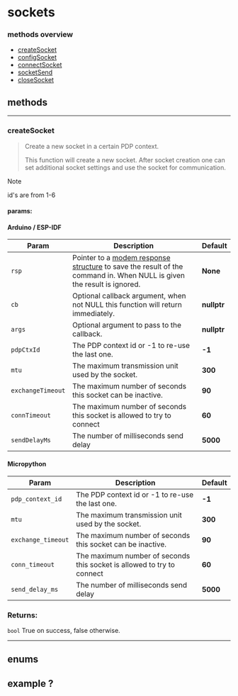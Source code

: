 # sockets
### methods overview

- [createSocket](#createsocket)
- [configSocket](#configSocket)
- [connectSocket]()
- [socketSend]()
- [closeSocket]()

## methods
---
### createSocket 
> Create a new socket in a certain PDP context.
>
> This function will create a new socket. After socket creation one can set additional socket settings and use the socket for communication.

> [!NOTE]
> id's are from 1-6
#### params:

<!-- tabs:start -->
#### **Arduino / ESP-IDF**
| Param | Description | Default
| --- | --- | ---
| `rsp` | Pointer to a [modem response structure]() to save the result of the command in. When NULL is given the result is ignored. | **None** |
| `cb` | Optional callback argument, when not NULL this function will return immediately. | **nullptr** |
| `args` | Optional argument to pass to the callback. | **nullptr** |
| `pdpCtxId` | The PDP context id or -1 to re-use the last one. | **-1** |
| `mtu`  | The maximum transmission unit used by the socket. | **300** |
| `exchangeTimeout` | The maximum number of seconds this socket can be inactive. | **90** |
| `connTimeout` | The maximum number of seconds this socket is allowed to try to connect | **60** |
| `sendDelayMs` | The number of milliseconds send delay | **5000** |

#### **Micropython**

| Param | Description | Default
| --- | --- | ---
| `pdp_context_id` | The PDP context id or -1 to re-use the last one. | **-1** |
| `mtu`  | The maximum transmission unit used by the socket. | **300** |
| `exchange_timeout` | The maximum number of seconds this socket can be inactive. | **90** |
| `conn_timeout` | The maximum number of seconds this socket is allowed to try to connect | **60** |
| `send_delay_ms` | The number of milliseconds send delay | **5000** |

<!-- tabs:end -->

### Returns:
`bool`
True on success, false otherwise.

---

## enums


## example ?